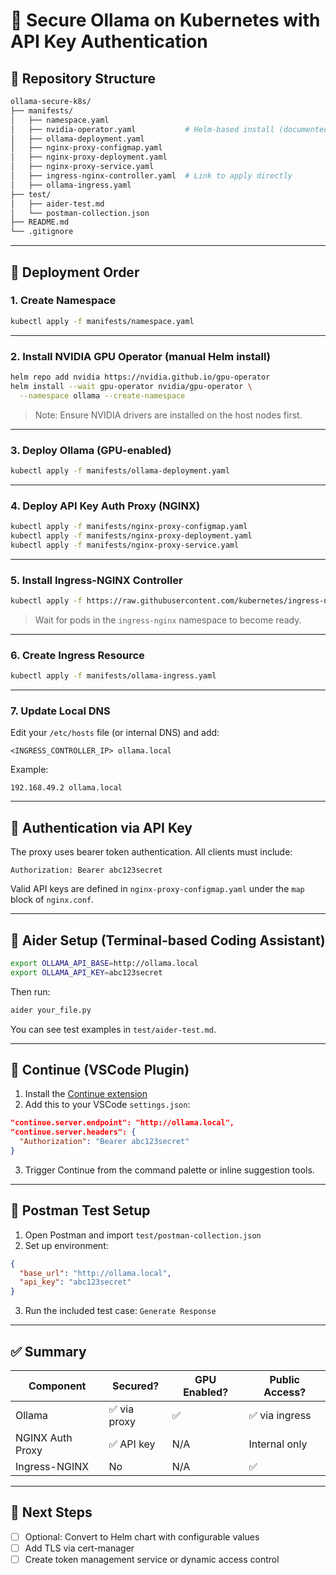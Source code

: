 
# 📘 Secure Ollama on Kubernetes with API Key Authentication

## 📁 Repository Structure

```bash
ollama-secure-k8s/
├── manifests/
│   ├── namespace.yaml
│   ├── nvidia-operator.yaml           # Helm-based install (documented)
│   ├── ollama-deployment.yaml
│   ├── nginx-proxy-configmap.yaml
│   ├── nginx-proxy-deployment.yaml
│   ├── nginx-proxy-service.yaml
│   ├── ingress-nginx-controller.yaml  # Link to apply directly
│   ├── ollama-ingress.yaml
├── test/
│   ├── aider-test.md
│   └── postman-collection.json
├── README.md
└── .gitignore
```

---

## 🧱 Deployment Order

### 1. Create Namespace

```bash
kubectl apply -f manifests/namespace.yaml
```

---

### 2. Install NVIDIA GPU Operator (manual Helm install)

```bash
helm repo add nvidia https://nvidia.github.io/gpu-operator
helm install --wait gpu-operator nvidia/gpu-operator \
  --namespace ollama --create-namespace
```

> Note: Ensure NVIDIA drivers are installed on the host nodes first.

---

### 3. Deploy Ollama (GPU-enabled)

```bash
kubectl apply -f manifests/ollama-deployment.yaml
```

---

### 4. Deploy API Key Auth Proxy (NGINX)

```bash
kubectl apply -f manifests/nginx-proxy-configmap.yaml
kubectl apply -f manifests/nginx-proxy-deployment.yaml
kubectl apply -f manifests/nginx-proxy-service.yaml
```

---

### 5. Install Ingress-NGINX Controller

```bash
kubectl apply -f https://raw.githubusercontent.com/kubernetes/ingress-nginx/controller-v1.9.4/deploy/static/provider/cloud/deploy.yaml
```

> Wait for pods in the `ingress-nginx` namespace to become ready.

---

### 6. Create Ingress Resource

```bash
kubectl apply -f manifests/ollama-ingress.yaml
```

---

### 7. Update Local DNS

Edit your `/etc/hosts` file (or internal DNS) and add:

```
<INGRESS_CONTROLLER_IP> ollama.local
```

Example:
```
192.168.49.2 ollama.local
```

---

## 🔐 Authentication via API Key

The proxy uses bearer token authentication. All clients must include:

```http
Authorization: Bearer abc123secret
```

Valid API keys are defined in `nginx-proxy-configmap.yaml` under the `map` block of `nginx.conf`.

---

## 🤖 Aider Setup (Terminal-based Coding Assistant)

```bash
export OLLAMA_API_BASE=http://ollama.local
export OLLAMA_API_KEY=abc123secret
```

Then run:

```bash
aider your_file.py
```

You can see test examples in `test/aider-test.md`.

---

## 🧩 Continue (VSCode Plugin)

1. Install the [Continue extension](https://marketplace.visualstudio.com/items?itemName=Continue.continue)
2. Add this to your VSCode `settings.json`:

```json
"continue.server.endpoint": "http://ollama.local",
"continue.server.headers": {
  "Authorization": "Bearer abc123secret"
}
```

3. Trigger Continue from the command palette or inline suggestion tools.

---

## 🧪 Postman Test Setup

1. Open Postman and import `test/postman-collection.json`
2. Set up environment:

```json
{
  "base_url": "http://ollama.local",
  "api_key": "abc123secret"
}
```

3. Run the included test case: `Generate Response`

---

## ✅ Summary

| Component            | Secured?     | GPU Enabled? | Public Access? |
|---------------------|--------------|--------------|----------------|
| Ollama              | ✅ via proxy | ✅           | ✅ via ingress |
| NGINX Auth Proxy    | ✅ API key   | N/A          | Internal only  |
| Ingress-NGINX       | No           | N/A          | ✅             |

---

## 🔄 Next Steps

- [ ] Optional: Convert to Helm chart with configurable values
- [ ] Add TLS via cert-manager
- [ ] Create token management service or dynamic access control
